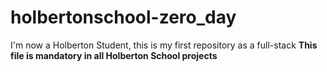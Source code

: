 # holbertonschool-zero_day
I'm now a Holberton Student, this is my first repository as a full-stack
**This file is mandatory in all Holberton School projects**

